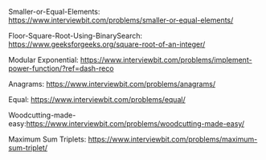 Smaller-or-Equal-Elements: https://www.interviewbit.com/problems/smaller-or-equal-elements/

Floor-Square-Root-Using-BinarySearch: https://www.geeksforgeeks.org/square-root-of-an-integer/

Modular Exponential: https://www.interviewbit.com/problems/implement-power-function/?ref=dash-reco

Anagrams: https://www.interviewbit.com/problems/anagrams/

Equal: https://www.interviewbit.com/problems/equal/

Woodcutting-made-easy:https://www.interviewbit.com/problems/woodcutting-made-easy/

Maximum Sum Triplets: https://www.interviewbit.com/problems/maximum-sum-triplet/
